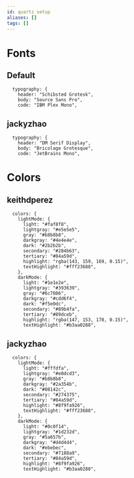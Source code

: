 ```yaml
---
id: quartz setup
aliases: []
tags: []
---
```


# Fonts

## Default

      typography: {
        header: "Schibsted Grotesk",
        body: "Source Sans Pro",
        code: "IBM Plex Mono",

## jackyzhao

      typography: {
        header: "DM Serif Display",
        body: "Bricolage Grotesque",
        code: "JetBrains Mono",

# Colors

## keithdperez
      colors: {
        lightMode: {
          light: "#faf8f8",
          lightgray: "#e5e5e5",
          gray: "#b8b8b8",
          darkgray: "#4e4e4e",
          dark: "#2b2b2b",
          secondary: "#284b63",
          tertiary: "#84a59d",
          highlight: "rgba(143, 159, 169, 0.15)",
          textHighlight: "#fff23688",
        },
        darkMode: {
          light: "#1e1e2e",
          lightgray: "#393639",
          gray: "#6c7086",
          darkgray: "#cdd6f4",
          dark: "#f5e0dc",
          secondary: "#89b4fa",
          tertiary: "#89dceb",
          highlight: "rgba(147, 153, 178, 0.15)",
          textHighlight: "#b3aa0288",

## jackyzhao

      colors: {
        lightMode: {
          light: "#fffdfa",
          lightgray: "#e0dcd3",
          gray: "#b8b8b8",
          darkgray: "#2a354b",
          dark: "#08142c",
          secondary: "#274375",
          tertiary: "#84a59d",
          highlight: "#8f9fa926",
          textHighlight: "#fff23688",
        },
        darkMode: {
          light: "#0c0f14",
          lightgray: "#1d232d",
          gray: "#5a657b",
          darkgray: "#d4d4d4",
          dark: "#ebebec",
          secondary: "#7188a9",
          tertiary: "#84a59d",
          highlight: "#8f9fa926",
          textHighlight: "#b3aa0288",

